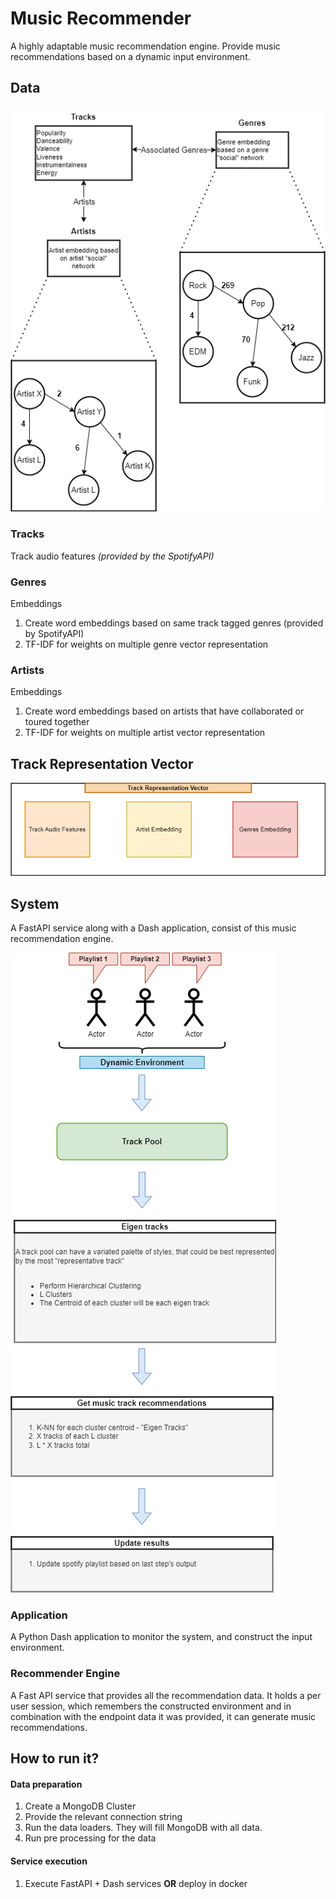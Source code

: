 # Music Recommender
A highly adaptable music recommendation engine. Provide music recommendations based on a dynamic input environment.

## Data
![Data](docs/input_data.png)

### Tracks
Track audio features 
*(provided by the SpotifyAPI)*

### Genres
Embeddings
1. Create word embeddings based on same track tagged genres (provided by SpotifyAPI)
2. TF-IDF for weights on multiple genre vector representation

### Artists
Embeddings
1. Create word embeddings based on artists that have collaborated or toured together
2. TF-IDF for weights on multiple artist vector representation

## Track Representation Vector
![TRV](docs/track_representation_vector.png)

## System
A FastAPI service along with a Dash application, consist of this music recommendation engine.

![SystemOverview](docs/system_overview.png)

### Application

A Python Dash application to monitor the system, and construct the input environment.

### Recommender Engine

A Fast API service that provides all the recommendation data. It holds a per user session, which remembers the constructed environment and in combination with the endpoint data it was provided, it can generate music recommendations.

## How to run it?

#### Data preparation
1. Create a MongoDB Cluster
2. Provide the relevant connection string
3. Run the data loaders. They will fill MongoDB with all data.
4. Run pre processing for the data

#### Service execution
1. Execute FastAPI + Dash services **OR** deploy in docker
